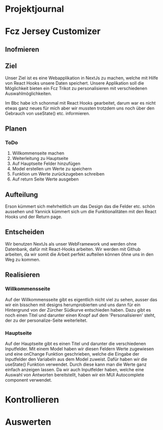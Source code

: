 # Projektjournal

# Fcz Jersey Customizer

## Inofmieren

## Ziel

Unser Ziel ist es eine Webapplikation in NextJs zu machen, welche mit Hilfe von React Hooks unsere Daten speichert. Unsere Applikation soll die Möglichkeit bieten ein Fcz Trikot zu
personalisieren mit verschiedenen Auswahlmöglichkeiten.

Im Bbc habe ich schonmal mit React Hooks gearbeitet, darum war es nicht etwas ganz neues für mich aber wir mussten trotzdem uns noch über den Gebrauch von useState() etc. informieren.



## Planen

### ToDo

1. Willkommenseite machen
2. Weiterleitung zu Hauptseite
3. Auf Hauptseite Felder hinzufügen
4. Model erstellen um Werte zu speichern
5. Funktion um Werte zurückzugeben schreiben
6. Auf return Seite Werte ausgeben

## Aufteilung

Erson kümmert sich mehrheitlich um das Design das die Felder etc. schön aussehen und Yannick kümmert sich um die Funktionalitäten mit den React Hooks und der Return page.

## Entscheiden

Wir benutzen NextJs als unser WebFramework und werden ohne Datenbank, dafür mit React-Hooks arbeiten. Wir werden mit Github arbeiten, da wir somit die Arbeit perfekt aufteilen können ôhne uns in den Weg zu kommen.

## Realisieren

### Willkommensseite

Auf der Willkommensseite gibt es eigentlich nicht viel zu sehen, ausser das wir ein bisschen mit designs herumprobierten und uns dann für ein Hintergrund von der Zürcher Südkurve entschieden haben. Dazu gibt es noch einen Titel und darunter einen Knopf auf dem 'Personalisieren' steht, der zu der personalize-Seite weiterleitet. 

### Hauptseite 

Auf der Hauptseite gibt es einen Titel und darunter die verschiedenen Inputfelder. Mit einem Model haben wir diesen Feldern Werte zugewiesen und eine onChange Funktion geschrieben,
welche die Eingabe der Inputfelder den Variabeln aus dem Model zuweist. Dafür haben wir die useState() Funktion verwendet. Durch diese kann man die Werte ganz einfach anzeigen lassen.
Da wir auch Inputfelder haben, welche eine Auswahl von Antworten bereitstellt, haben wir ein MUI Autocomplete component verwendet. 

# Kontrollieren

# Auswerten



